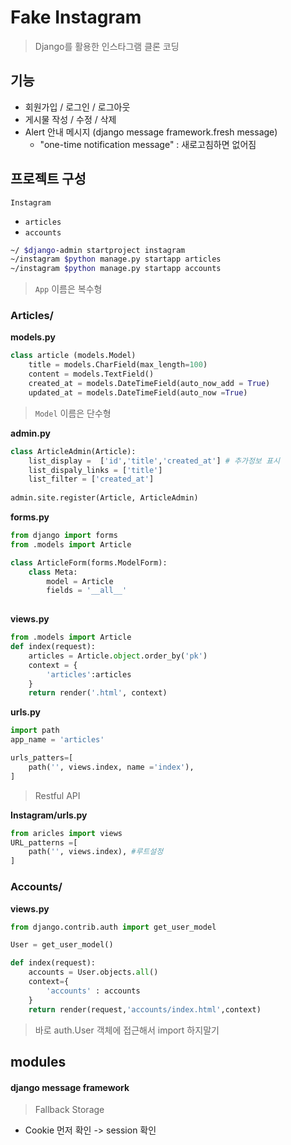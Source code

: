 # Fake Instagram

> Django를 활용한 인스타그램 클론 코딩



## 기능

- 회원가입 / 로그인 / 로그아웃
- 게시물 작성 / 수정 / 삭제 
- Alert 안내 메시지 (django message framework.fresh message)
  - "one-time notification message" : 새로고침하면 없어짐



## 프로젝트 구성

`Instagram`

- `articles`
- `accounts`

```bash
~/ $django-admin startproject instagram
~/instagram $python manage.py startapp articles
~/instagram $python manage.py startapp accounts
```

> `App` 이름은 복수형 





### Articles/

**models.py**

```python
class article (models.Model)
	title = models.CharField(max_length=100)
    content = models.TextField()
    created_at = models.DateTimeField(auto_now_add = True)
    updated_at = models.DateTimeField(auto_now =True)
```

> `Model` 이름은 단수형



**admin.py**

```python
class ArticleAdmin(Article):
    list_display =  ['id','title','created_at'] # 추가정보 표시
    list_dispaly_links = ['title']
    list_filter = ['created_at'] 
    
admin.site.register(Article, ArticleAdmin)
```



**forms.py**

```python
from django import forms
from .models import Article

class ArticleForm(forms.ModelForm):
    class Meta:
        model = Article
        fields = '__all__'
        
```



**views.py**

```python
from .models import Article 
def index(request):
    articles = Article.object.order_by('pk')
    context = {
        'articles':articles
    }
    return render('.html', context)
```



**urls.py**

```python
import path
app_name = 'articles'

urls_patters=[
    path('', views.index, name ='index'),
]
```

> Restful API 



**Instagram/urls.py**

```python
from aricles import views
URL_patterns =[
    path('', views.index), #루트설정
]
```





### Accounts/

**views.py**

```python 
from django.contrib.auth import get_user_model

User = get_user_model()

def index(request):
    accounts = User.objects.all()
    context={
        'accounts' : accounts
    }
    return render(request,'accounts/index.html',context)
```

> 바로 auth.User 객체에 접근해서 import 하지말기





## modules



#### django message framework

> Fallback Storage

- Cookie 먼저 확인 -> session 확인

